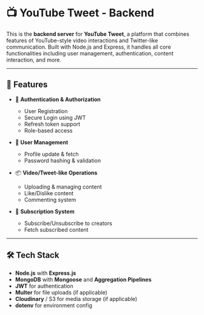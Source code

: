 # 📺 YouTube Tweet - Backend

This is the **backend server** for **YouTube Tweet**, a platform that combines features of YouTube-style video interactions and Twitter-like communication. Built with Node.js and Express, it handles all core functionalities including user management, authentication, content interaction, and more.

---

## 🚀 Features

- 🔐 **Authentication & Authorization**
  - User Registration
  - Secure Login using JWT
  - Refresh token support
  - Role-based access

- 👤 **User Management**
  - Profile update & fetch
  - Password hashing & validation

- 📦 **Video/Tweet-like Operations**
  - Uploading & managing content
  - Like/Dislike content
  - Commenting system

- 🔁 **Subscription System**
  - Subscribe/Unsubscribe to creators
  - Fetch subscribed content

---

## 🛠️ Tech Stack

- **Node.js** with **Express.js**
- **MongoDB** with **Mongoose** and **Aggregation Pipelines**
- **JWT** for authentication
- **Multer** for file uploads (if applicable)
- **Cloudinary** / S3 for media storage (if applicable)
- **dotenv** for environment config

